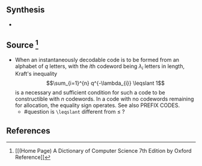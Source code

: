 ## Synthesis
- 
## Source [^1]
- When an instantaneously decodable code is to be formed from an alphabet of $q$ letters, with the $i$th codeword being $\lambda_{i}$ letters in length, Kraft's inequality$$\sum_{i=1}^{n} q^{-\lambda_{i}} \leqslant 1$$is a necessary and sufficient condition for such a code to be constructible with $n$ codewords. In a code with no codewords remaining for allocation, the equality sign operates. See also PREFIX CODES.
	- #question is `\leqslant` different from $\le$ ? 
## References

[^1]: [[(Home Page) A Dictionary of Computer Science 7th Edition by Oxford Reference]]
